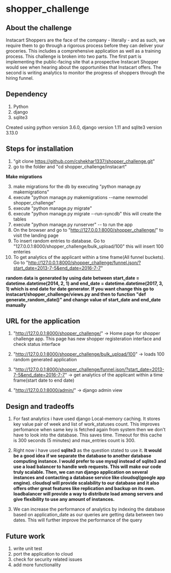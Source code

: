 # shopper_challenge
## About the challenge
Instacart Shoppers are the face of the company - literally - and as such, we require them to go through a rigorous process before they can deliver your groceries. This includes a comprehensive application as well as a training process.
This challenge is broken into two parts. The first part is implementing the public-facing site that a prospective Instacart Shopper would see when hearing about the opportunities that Instacart offers. The second is writing analytics to monitor the progress of shoppers through the hiring funnel.

## Dependency
1. Python
2. django
3. sqlite3

Created using python version 3.6.0, django version 1.11 and sqlite3 version 3.13.0

## Steps for installation
1. "git clone https://github.com/cshekhar1337/shopper_challenge.git"
2. go to the folder and "cd shopper_challenge/instacart"

**Make migrations**

3. make migrations for the db by executing "python manage.py makemigrations"
4. execute "python manage.py makemigrations --name newmodel shopper_challenge"
5. execute "python manage.py migrate"
6. execute "python manage.py migrate --run-syncdb" this will create the tables
7. execute "python manage.py runserver" -- to run the app
8. On the browser and go to "http://127.0.0.1:8000/shopper_challenge/" to visit the landing page
9. To insert random entries to database. Go to "127.0.0.1:8000/shopper_challenge/bulk_upload/100" this will insert 100 enteries
10. To get analytics of the applicant within a time frame(All funnel buckets). Go to "http://127.0.0.1:8000/shopper_challenge/funnel.json/?start_date=2013-7-5&end_date=2016-7-7"

**random data is generated by using date between   start_date = datetime.datetime(2014, 2, 1) and end_date = datetime.datetime(2017, 3, 1) which is end date for date generator. If you want change this go to instacart/shopper_challenge/views.py and then to function "def generate_random_date()" and change value of start_date and end_date manually**

## URL for the application
1. "http://127.0.0.1:8000/shopper_challenge/" -> Home page for shopper challenge app. This page has new shopper registeration interface and check status interface

2. "http://127.0.0.1:8000/shopper_challenge/bulk_upload/100" -> loads 100 random generated application

3. "http://127.0.0.1:8000/shopper_challenge/funnel.json/?start_date=2013-7-5&end_date=2016-7-7" -> get analytics of the applicant within a time frame(start date to end date)

4. "http://127.0.0.1:8000/admin/" -> django admin view

## Design and tradeoffs
1. For fast analytics i have used django Local-memory caching. It stores key value pair of week and list of work_statuses count. This improves perfomance when same key is fetched again from system then we don't have to look into the database. This saves time.  Timeout for this cache is 300 seconds (5 minutes) and max_entries count is 300. 

2. Right now i have used **sqlite3** as the question stated to use it. **It would be a good idea if we separate the database to another database computing instance. I would prefer to use mysql instead of sqlite3 and use a load balancer to handle web requests. This will make our code truly scalable. Then, we can run django application on several instances and contacting a database service like cloudsql(google app engine). cloudsql will provide scalability to our database and it also offers other great features like replication and backup on its own. loadbalancer will provide a way to distribute load among servers and give flexibility to use any amount of instances.**

3. We can increase the performance of analytics by indexing the database based on application_date as our queries are getting data between two dates. This will further improve the performance of the query

## Future work
1. write unit test
2. port the application to cloud
3. check for security related issues
4. add more functionality


